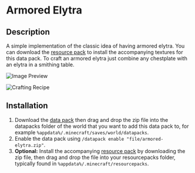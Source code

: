 # Armored Elytra

## Description

A simple implementation of the classic idea of having armored elytra. You can download the [resource pack] to install the accompanying textures for this data pack. To craft an armored elytra just combine any chestplate with an elytra in a smithing table.

![Image Preview](https://i.imgur.com/LRor5Xv.png)

![Crafting Recipe](https://i.imgur.com/mFSOY84.png)

## Installation

1. Download the [data pack] then drag and drop the zip file into the datapacks folder of the world that you want to add this data pack to, for example `%appdata%/.minecraft/saves/world/datapacks`.
2. Enable the data pack using `/datapack enable "file/armored-elytra.zip"`.
3. **Optional:** Install the accompanying [resource pack] by downloading the zip file, then drag and drop the file into your resourcepacks folder, typically found in `%appdata%/.minecraft/resourcepacks`.

[data pack]: https://modrinth.com/datapack/armored-elytra-data-pack
[resource pack]: https://modrinth.com/resourcepack/armored-elytra-resource-pack
